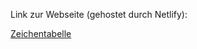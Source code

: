<p>Link zur Webseite (gehostet durch Netlify):</p>
<a href="https://zeichentabelle.netlify.app" target="_blank">Zeichentabelle</a>
